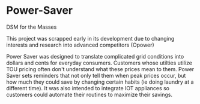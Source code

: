 # Power-Saver
DSM for the Masses

This project was scrapped early in its development due to changing interests and research into advanced competitors (Opower)

Power Saver was designed to translate complicated grid conditions into dollars and cents for everyday consumers.  Customers whose utilties utilize TOU pricing often don't understand what these prices mean to them.  Power Saver sets reminders that not only tell them when peak prices occur, but how much they could save by changing certain habits (ie doing laundry at a different time).  It was also intended to integrate IOT appliances so customers could automate their routines to maximize their savings.
